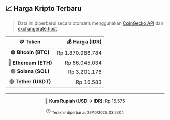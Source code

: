 

<!-- HARGA_KRIPTO -->
## 📈 Harga Kripto Terbaru

> Data ini diperbarui secara otomatis menggunakan [CoinGecko API](https://www.coingecko.com/) dan [exchangerate.host](https://exchangerate.host/)

<div align="center">

| 🪙 Token | 💰 Harga (IDR) |
|:------:|---------------:|
| 🟠 **Bitcoin (BTC)**   | Rp 1.870.986.784 |
| 🔵 **Ethereum (ETH)**  | Rp 66.045.034 |
| 🟣 **Solana (SOL)**    | Rp 3.201.176 |
| 🟢 **Tether (USDT)**   | Rp 16.583 |

---

💱 **Kurs Rupiah (USD → IDR)**: Rp 16.575

🕒 <sub>Terakhir diperbarui: 29/10/2025, 03.57.04</sub>

</div>
<!-- /HARGA_KRIPTO -->